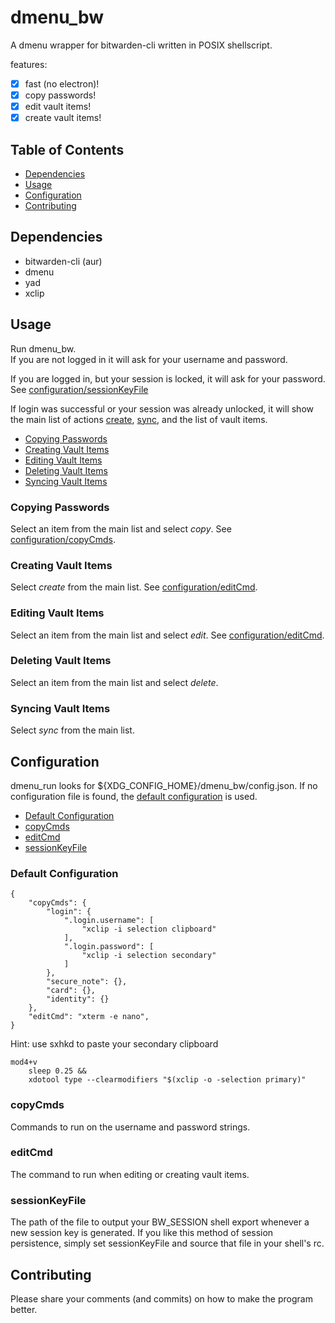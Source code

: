 # dmenu\_bw

A dmenu wrapper for bitwarden-cli written in POSIX shellscript.

features:
- [x] fast (no electron)!
- [x] copy passwords!
- [x] edit vault items!
- [x] create vault items!

## Table of Contents
* [Dependencies](#Dependencies)
* [Usage](#Usage)
* [Configuration](#Configuration)
* [Contributing](#Contributing)

## Dependencies
* bitwarden-cli (aur)
* dmenu
* yad
* xclip

## Usage

Run dmenu\_bw. <br>
If you are not logged in it will ask for your username and password. <br>

If you are logged in, but your session is locked, it will ask for your
password. See [configuration/sessionKeyFile](#sessionKeyFile) <br>

If login was successful or your session was already unlocked, it will show the
main list of actions [create](#Creating-Vault-Items),
[sync](#Syncing-Vault-Items), and the list of vault items. <br>

* [Copying Passwords](#Copying-Passwords)
* [Creating Vault Items](#Creating-Vault-Items)
* [Editing Vault Items](#Editing-Vault-Items)
* [Deleting Vault Items](#Deleting-Vault-Items)
* [Syncing Vault Items](#Syncing-Vault-Items)

### Copying Passwords
Select an item from the main list and select *copy*. See
[configuration/copyCmds](#copyCmds).

### Creating Vault Items
Select *create* from the main list. See [configuration/editCmd](#editCmd).

### Editing Vault Items
Select an item from the main list and select *edit*. See
[configuration/editCmd](#editCmd).

### Deleting Vault Items
Select an item from the main list and select *delete*.

### Syncing Vault Items
Select *sync* from the main list.


## Configuration

dmenu\_run looks for ${XDG\_CONFIG\_HOME}/dmenu\_bw/config.json.
If no configuration file is found, the [default
configuration](#Default-Configuration) is used.

* [Default Configuration](#Default-Configuration)
* [copyCmds](#copyCmds)
* [editCmd](#editCmd)
* [sessionKeyFile](#sessionKeyFile)

<!-- An example config file is located in
/usr/local/share/doc/config.example.json. -->

### Default Configuration
```
{
    "copyCmds": {
        "login": {
            ".login.username": [
                "xclip -i selection clipboard"
            ],
            ".login.password": [
                "xclip -i selection secondary"
            ]
        },
        "secure_note": {},
        "card": {},
        "identity": {}
    },
    "editCmd": "xterm -e nano",
}
```
Hint: use sxhkd to paste your secondary clipboard
```
mod4+v
    sleep 0.25 &&
    xdotool type --clearmodifiers "$(xclip -o -selection primary)"
```

### copyCmds
Commands to run on the username and password strings.

### editCmd
The command to run when editing or creating vault items.

### sessionKeyFile
The path of the file to output your BW\_SESSION shell export whenever a new
session key is generated. If you like this method of session persistence,
simply set sessionKeyFile and source that file in your shell's rc.

## Contributing
Please share your comments (and commits) on how to make the program better.
